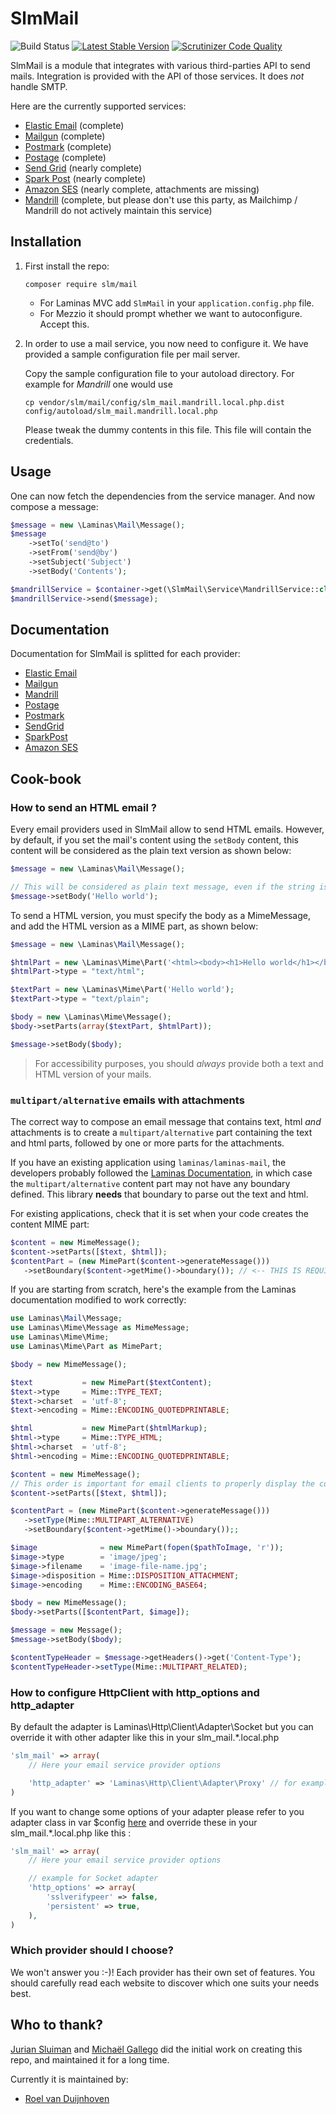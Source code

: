SlmMail
=======

![Build Status](https://github.com/JouwWeb/SlmMail/actions/workflows/ci.yml/badge.svg)
[![Latest Stable Version](https://poser.pugx.org/slm/mail/v/stable.png)](https://packagist.org/packages/slm/mail)
[![Scrutinizer Code Quality](https://scrutinizer-ci.com/g/JouwWeb/SlmMail/badges/quality-score.png?b=master)](https://scrutinizer-ci.com/g/JouwWeb/SlmMail/?branch=master)

SlmMail is a module that integrates with various third-parties API to send mails. Integration is provided with the
API of those services. It does _not_ handle SMTP.

Here are the currently supported services:

* [Elastic Email](http://elasticemail.com) (complete)
* [Mailgun](http://www.mailgun.com) (complete)
* [Postmark](https://postmarkapp.com) (complete)
* [Postage](http://postageapp.com) (complete)
* [Send Grid](http://sendgrid.com) (nearly complete)
* [Spark Post](http://sparkpost.com) (nearly complete)
* [Amazon SES](http://aws.amazon.com/ses) (nearly complete, attachments are missing)
* [Mandrill](http://mandrill.com) (complete, but please don't use this party, as Mailchimp / Mandrill do not actively maintain this service)

Installation
------------

1. First install the repo: 

   `composer require slm/mail`
    
   - For Laminas MVC add `SlmMail` in your `application.config.php` file.
   - For Mezzio it should prompt whether we want to autoconfigure. Accept this. 

2. In order to use a mail service, you now need to configure it. We have provided a sample configuration file per mail server.

   Copy the sample configuration file to your autoload directory. For example for _Mandrill_ one would use
   
   `cp vendor/slm/mail/config/slm_mail.mandrill.local.php.dist config/autoload/slm_mail.mandrill.local.php`
  
   Please tweak the dummy contents in this file. This file will contain the credentials.

Usage 
-----

One can now fetch the dependencies from the service manager. And now compose a message:

```php
$message = new \Laminas\Mail\Message();
$message
    ->setTo('send@to')
    ->setFrom('send@by')
    ->setSubject('Subject')
    ->setBody('Contents');

$mandrillService = $container->get(\SlmMail\Service\MandrillService::class);
$mandrillService->send($message);
```` 

Documentation
-------------

Documentation for SlmMail is splitted for each provider:

* [Elastic Email](/docs/ElasticEmail.md)
* [Mailgun](/docs/Mailgun.md)
* [Mandrill](/docs/Mandrill.md)
* [Postage](/docs/Postage.md)
* [Postmark](/docs/Postmark.md)
* [SendGrid](/docs/SendGrid.md)
* [SparkPost](/docs/SparkPost.md)
* [Amazon SES](/docs/Ses.md)

Cook-book
---------

### How to send an HTML email ?

Every email providers used in SlmMail allow to send HTML emails. However, by default, if you set the mail's content
using the `setBody` content, this content will be considered as the plain text version as shown below:

```php
$message = new \Laminas\Mail\Message();

// This will be considered as plain text message, even if the string is valid HTML code
$message->setBody('Hello world');
```

To send a HTML version, you must specify the body as a MimeMessage, and add the HTML version as a MIME part, as
shown below:

```php
$message = new \Laminas\Mail\Message();

$htmlPart = new \Laminas\Mime\Part('<html><body><h1>Hello world</h1></body></html>');
$htmlPart->type = "text/html";

$textPart = new \Laminas\Mime\Part('Hello world');
$textPart->type = "text/plain";

$body = new \Laminas\Mime\Message();
$body->setParts(array($textPart, $htmlPart));

$message->setBody($body);
```

> For accessibility purposes, you should *always* provide both a text and HTML version of your mails.

### `multipart/alternative` emails with attachments

The correct way to compose an email message that contains text, html _and_ attachments is to create a 
`multipart/alternative` part containing the text and html parts, followed by one or more parts for the attachments.

If you have an existing application using `laminas/laminas-mail`, the developers probably followed the 
[Laminas Documentation](https://docs.laminas.dev/laminas-mail/message/attachments/#multipartalternative-emails-with-attachments),
in which case the `multipart/alternative` content part may not have any boundary defined. This library **needs** that 
boundary to parse out the text and html.

For existing applications, check that it is set when your code creates the content MIME part:

```php
$content = new MimeMessage();
$content->setParts([$text, $html]);
$contentPart = (new MimePart($content->generateMessage()))
   ->setBoundary($content->getMime()->boundary()); // <-- THIS IS REQUIRED!
```

If you are starting from scratch, here's the example from the Laminas documentation modified to work correctly:

```php
use Laminas\Mail\Message;
use Laminas\Mime\Message as MimeMessage;
use Laminas\Mime\Mime;
use Laminas\Mime\Part as MimePart;

$body = new MimeMessage();

$text           = new MimePart($textContent);
$text->type     = Mime::TYPE_TEXT;
$text->charset  = 'utf-8';
$text->encoding = Mime::ENCODING_QUOTEDPRINTABLE;

$html           = new MimePart($htmlMarkup);
$html->type     = Mime::TYPE_HTML;
$html->charset  = 'utf-8';
$html->encoding = Mime::ENCODING_QUOTEDPRINTABLE;

$content = new MimeMessage();
// This order is important for email clients to properly display the correct version of the content
$content->setParts([$text, $html]);

$contentPart = (new MimePart($content->generateMessage()))
   ->setType(Mime::MULTIPART_ALTERNATIVE)
   ->setBoundary($content->getMime()->boundary());;

$image              = new MimePart(fopen($pathToImage, 'r'));
$image->type        = 'image/jpeg';
$image->filename    = 'image-file-name.jpg';
$image->disposition = Mime::DISPOSITION_ATTACHMENT;
$image->encoding    = Mime::ENCODING_BASE64;

$body = new MimeMessage();
$body->setParts([$contentPart, $image]);

$message = new Message();
$message->setBody($body);

$contentTypeHeader = $message->getHeaders()->get('Content-Type');
$contentTypeHeader->setType(Mime::MULTIPART_RELATED);
```

### How to configure HttpClient with http_options and http_adapter

By default the adapter is Laminas\Http\Client\Adapter\Socket but you can override it with other adapter like this in your slm_mail.*.local.php

```php
'slm_mail' => array(
    // Here your email service provider options

    'http_adapter' => 'Laminas\Http\Client\Adapter\Proxy' // for example
)
```

If you want to change some options of your adapter please refer to you adapter class in var $config [here](https://github.com/laminas/laminas-http/tree/master/src/Client/Adapter) and override these in your slm_mail.*.local.php like this :

```php
'slm_mail' => array(
    // Here your email service provider options

    // example for Socket adapter
    'http_options' => array(
        'sslverifypeer' => false,
        'persistent' => true,
    ),
)
```

### Which provider should I choose?

We won't answer you :-)! Each provider has their own set of features. You should carefully read each website
to discover which one suits your needs best.

Who to thank?
-------------

[Jurian Sluiman](https://github.com/juriansluiman) and [Michaël Gallego](https://github.com/bakura10) did the initial work on creating this repo, and maintained it for a long time. 

Currently it is maintained by:

* [Roel van Duijnhoven](https://github.com/roelvanduijnhoven)
